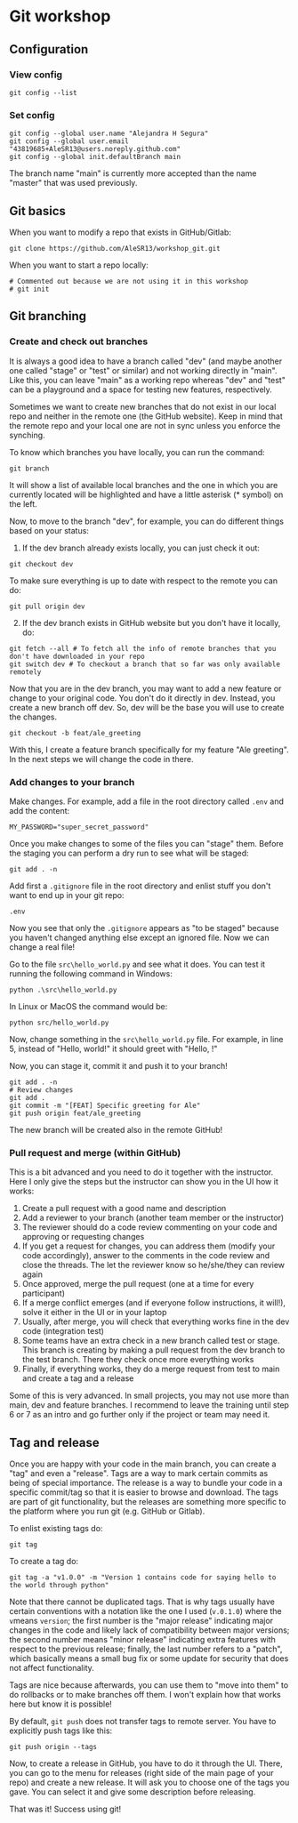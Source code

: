# Git workshop

## Configuration

### View config

```
git config --list
```

### Set config

```
git config --global user.name "Alejandra H Segura"
git config --global user.email "43819685+AleSR13@users.noreply.github.com"
git config --global init.defaultBranch main
```

The branch name "main" is currently more accepted than the name "master" that was used previously.

## Git basics

When you want to modify a repo that exists in GitHub/Gitlab:

```
git clone https://github.com/AleSR13/workshop_git.git
```

When you want to start a repo locally:

```
# Commented out because we are not using it in this workshop
# git init
```

## Git branching

### Create and check out branches

It is always a good idea to have a branch called "dev" (and maybe another one called "stage" or "test" or similar) and not working directly in "main". Like this, you can leave "main" as a working repo whereas "dev" and "test" can be a playground and a space for testing new features, respectively.

Sometimes we want to create new branches that do not exist in our local repo and neither in the remote one (the GitHub website). Keep in mind that the remote repo and your local one are not in sync unless you enforce the synching.

To know which branches you have locally, you can run the command:

```
git branch
```

It will show a list of available local branches and the one in which you are currently located will be highlighted and have a little asterisk (\* symbol) on the left.

Now, to move to the branch "dev", for example, you can do different things based on your status:

1. If the dev branch already exists locally, you can just check it out:

```
git checkout dev
```

To make sure everything is up to date with respect to the remote you can do:

```
git pull origin dev
```

2. If the dev branch exists in GitHub website but you don't have it locally, do:

```
git fetch --all # To fetch all the info of remote branches that you don't have downloaded in your repo
git switch dev # To checkout a branch that so far was only available remotely
```

Now that you are in the dev branch, you may want to add a new feature or change to your original code. You don't do it directly in dev. Instead, you create a new branch off dev. So, dev will be the base you will use to create the changes.

```
git checkout -b feat/ale_greeting
```

With this, I create a feature branch specifically for my feature "Ale greeting". In the next steps we will change the code in there.

### Add changes to your branch

Make changes. For example, add a file in the root directory called `.env` and add the content:

```
MY_PASSWORD="super_secret_password"
```

Once you make changes to some of the files you can "stage" them. Before the staging you can perform a dry run to see what will be staged:

```
git add . -n
```

Add first a `.gitignore` file in the root directory and enlist stuff you don't want to end up in your git repo:

```
.env
```

Now you see that only the `.gitignore` appears as "to be staged" because you haven't changed anything else except an ignored file. Now we can change a real file!

Go to the file `src\hello_world.py` and see what it does. You can test it running the following command in Windows:

```
python .\src\hello_world.py
```

In Linux or MacOS the command would be:

```
python src/hello_world.py
```

Now, change something in the `src\hello_world.py` file. For example, in line 5, instead of "Hello, world!" it should greet with "Hello, <your name>!"

Now, you can stage it, commit it and push it to your branch!

```
git add . -n
# Review changes
git add .
git commit -m "[FEAT] Specific greeting for Ale"
git push origin feat/ale_greeting
```

The new branch will be created also in the remote GitHub!

### Pull request and merge (within GitHub)

This is a bit advanced and you need to do it together with the instructor. Here I only give the steps but the instructor can show you in the UI how it works:

1. Create a pull request with a good name and description
2. Add a reviewer to your branch (another team member or the instructor)
3. The reviewer should do a code review commenting on your code and approving or requesting changes
4. If you get a request for changes, you can address them (modify your code accordingly), answer to the comments in the code review and close the threads. The let the reviewer know so he/she/they can review again
5. Once approved, merge the pull request (one at a time for every participant)
6. If a merge conflict emerges (and if everyone follow instructions, it will!), solve it either in the UI or in your laptop
7. Usually, after merge, you will check that everything works fine in the dev code (integration test)
8. Some teams have an extra check in a new branch called test or stage. This branch is creating by making a pull request from the dev branch to the test branch. There they check once more everything works
9. Finally, if everything works, they do a merge request from test to main and create a tag and a release

Some of this is very advanced. In small projects, you may not use more than main, dev and feature branches. I recommend to leave the training until step 6 or 7 as an intro and go further only if the project or team may need it.

## Tag and release

Once you are happy with your code in the main branch, you can create a "tag" and even a "release". Tags are a way to mark certain commits as being of special importance. The release is a way to bundle your code in a specific commit/tag so that it is easier to browse and download. The tags are part of git functionality, but the releases are something more specific to the platform where you run git (e.g. GitHub or Gitlab).

To enlist existing tags do:

```
git tag
```

To create a tag do:

```
git tag -a "v1.0.0" -m "Version 1 contains code for saying hello to the world through python"
```

Note that there cannot be duplicated tags. That is why tags usually have certain conventions with a notation like the one I used (`v.0.1.0`) where the `v`means `version`; the first number is the "major release" indicating major changes in the code and likely lack of compatibility between major versions; the second number means "minor release" indicating extra features with respect to the previous release; finally, the last number refers to a "patch", which basically means a small bug fix or some update for security that does not affect functionality.

Tags are nice because afterwards, you can use them to "move into them" to do rollbacks or to make branches off them. I won't explain how that works here but know it is possible!

By default, `git push` does not transfer tags to remote server. You have to explicitly push tags like this:

```
git push origin --tags
```

Now, to create a release in GitHub, you have to do it through the UI. There, you can go to the menu for releases (right side of the main page of your repo) and create a new release. It will ask you to choose one of the tags you gave. You can select it and give some description before releasing.

That was it! Success using git!
